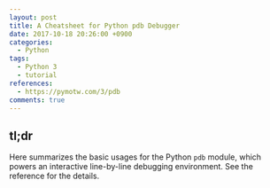 ```yaml
---
layout: post
title: A Cheatsheet for Python pdb Debugger
date: 2017-10-18 20:26:00 +0900
categories:
  - Python
tags:
  - Python 3
  - tutorial
references:
  - https://pymotw.com/3/pdb
comments: true
---
```


## tl;dr

Here summarizes the basic usages for the Python `pdb` module, which powers an interactive line-by-line debugging environment. See the reference for the details.

<script src="https://gist.github.com/dgkim5360/f7df20691000329de2dc97dafda3c782.js"></script>
